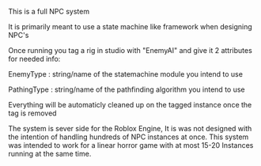 This is a full NPC system

It is primarily meant to use a state machine like framework when designing NPC's


Once running you tag a rig in studio with "EnemyAI" and give it 2 attributes for needed info:

EnemyType : string/name of the statemachine module you intend to use

PathingType : string/name of the pathfinding algorithm you intend to use


Everything will be automaticly cleaned up on the tagged instance once the tag is removed

The system is sever side for the Roblox Engine, It is was not designed with the intention of handling hundreds of NPC instances at once.
This system was intended to work for a linear horror game with at most 15-20 Instances running at the same time.
